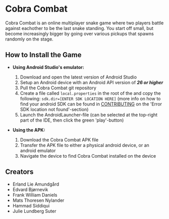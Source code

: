 # Cobra Combat
Cobra Combat is an online multiplayer snake game where two players battle against eachother to be the last snake standing. You start off small, but become increasingly bigger by going over various pickups that spawns randomly on the stage.

## How to Install the Game

- __Using Android Studio's emulator:__
    1. Download and open the latest version of Android Studio
    2. Setup an Android device with an Android API version of ***26 or higher***
    3. Pull the Cobra Combat git repository
    4. Create a file called `local.properties` in the root of the and copy the following: `sdk.dir=[ENTER SDK LOCATION HERE]` (more info on how to find your android SDK can be found in [CONTRIBUTING](https://gitlab.stud.idi.ntnu.no/tdt4240progark/cobracombat/-/blob/main/CONTRIBUTING.md) on the 'Error SDK location not found'-section)
    5. Launch the AndroidLauncher-file (can be selected at the top-right part of the IDE, then click the green 'play'-button)

- __Using the APK:__
    1. Download the Cobra Combat APK file
    2. Transfer the APK file to either a physical android device, or an android emulator
    3. Navigate the device to find Cobra Combat installed on the device

## Creators
- Erland Lie Amundgård
- Edvard Bjørnevik
- Frank William Daniels
- Mats Thoresen Nylander
- Hammad Siddiqui
- Julie Lundberg Suter
